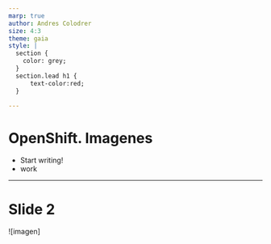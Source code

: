 ```yaml
---
marp: true
author: Andres Colodrer
size: 4:3
theme: gaia
style: |
  section {
    color: grey;
  }
  section.lead h1 {
      text-color:red;
  }

---
```

 <!-- header: Marp --->
# **OpenShift. Imagenes**

- Start writing!
- work

---
# Slide 2
![imagen]

